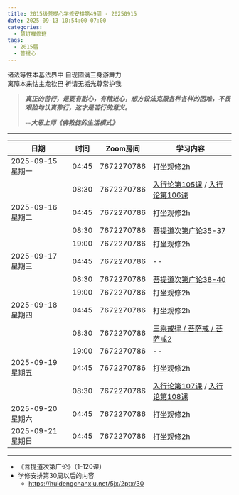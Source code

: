 ```yaml
---
title: 2015级菩提心学修安排第49周 - 20250915
date: 2025-09-13 10:54:00-07:00
categories:
  - 慧灯禅修班
tags:
  - 2015届
  - 菩提心
---
```

诸法等性本基法界中 自现圆满三身游舞力\
离障本来怙主龙钦巴 祈请无垢光尊常护我

> ***真正的苦行，是要有耐心，有精进心，想方设法克服各种各样的困难，不畏艰险地认真修行，这才是苦行的意义。***
>
> \--***大恩上师《佛教徒的生活模式》***

- - -

| 日期             | 时间    | Zoom房间     | 学习内容                                                                                                                                                                   |
| -------------- | ----- | ---------- | ---------------------------------------------------------------------------------------------------------------------------------------------------------------------- |
| 2025-09-15 星期一 | 04:45 | 7672270786 | 打坐观修2h                                                                                                                                                                 |
|                | 08:30 | 7672270786 | [入行论第105课](https://huidengchanxiu.net/refs/rxl/07#第一百零五节课) / [入行论第106课](https://huidengchanxiu.net/refs/rxl/07#第一百零六节课)                                                                                                               |
| 2025-09-16 星期二 | 04:45 | 7672270786 | 打坐观修2h                                                                                                                                                                 |
|                | 08:30 | 7672270786 | [菩提道次第广论35-37](https://box.hdcxb.net/%E7%A6%85%E4%BF%AE%E7%8F%AD/%E8%8F%A9%E6%8F%90%E9%81%93%E6%AC%A1%E7%AC%AC%E5%B9%BF%E8%AE%BA) |
|                | 19:00 | 7672270786 | 打坐观修2h                                                                                                                                                                   |
| 2025-09-17 星期三  | 04:45 | 7672270786 | --                                                                                                                                                                 |
|                | 08:30 | 7672270786 | [菩提道次第广论38-40](https://box.hdcxb.net/%E7%A6%85%E4%BF%AE%E7%8F%AD/%E8%8F%A9%E6%8F%90%E9%81%93%E6%AC%A1%E7%AC%AC%E5%B9%BF%E8%AE%BA) |
|                | 19:00 | 7672270786 | 打坐观修2h                                                                                                                                                                 |
| 2025-09-18 星期四 | 04:45 | 7672270786 | 打坐观修2h                                                                                                                                                                 |
|                | 08:30 | 7672270786 | [三乘戒律 / 菩萨戒 / 菩萨戒2](https://www.huidengchanxiu.net/5jx/2ptx/35) |
|                | 19:00 | 7672270786 | \--                                                                                                                                                                    |
| 2025-09-19 星期五 | 04:45 | 7672270786 | 打坐观修2h                                                                                                                                                                 |
|                | 08:30 | 7672270786 | [入行论第107课](https://huidengchanxiu.net/refs/rxl/07#第一百零七节课) / [入行论第108课](https://huidengchanxiu.net/refs/rxl/07#第一百零八节课)                                                                                                              |
| 2025-09-20 星期六 | 04:45 | 7672270786 | 打坐观修2h                                                                                                                                                                 |
| 2025-09-21 星期日 | 04:45 | 7672270786 | 打坐观修2h                                                                                                                                                                 |

- - -

- 《菩提道次第广论》（1-120课）
- 学修安排第30周以后的内容
  * <https://huidengchanxiu.net/5jx/2ptx/30>

